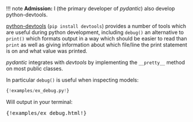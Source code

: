 !!! note
    **Admission:** I (the primary developer of *pydantic*) also develop python-devtools.
    
[python-devtools](https://python-devtools.helpmanual.io/) (`pip install devtools`) provides a number of tools which
are useful during python development, including `debug()` an alternative to `print()` which formats output in a way
which should be easier to read than `print` as well as giving information about which file/line the print statement 
is on and what value was printed.

*pydantic* integrates with *devtools* by implementing the `__pretty__` method on most public classes.

In particular `debug()` is useful when inspecting models:


```py
{!examples/ex_debug.py!}
```

Will output in your terminal:

<div class="terminal">
<!-- generate examples/ex_debug.html with 
      PY_DEVTOOLS_HIGHLIGHT=true python docs/examples/ex_debug.py | ansi2html -p > docs/examples/ex_debug.html
-->
<pre class="terminal-content">
{!examples/ex_debug.html!}
</pre>
</div>
